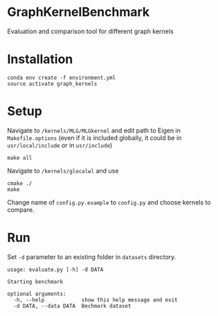 # GraphKernelBenchmark
Evaluation and comparison tool for different graph kernels


# Installation
```
conda env create -f environment.yml
source activate graph_kernels

```

# Setup

Navigate to `/kernels/MLG/MLGkernel`
and edit path to Eigen in `Makefile.options` (even if it is included globally, it could be in `usr/local/include` or in `usr/include`)
```
make all
```

Navigate to `/kernels/glocalwl` and use
```
cmake ./
make
```

Change name of `config.py.example` to `config.py` and choose kernels to compare.

# Run

Set `-d` parameter to an existing folder in `datasets` directory. 

```
usage: evaluate.py [-h] -d DATA

Starting benchmark

optional arguments:
  -h, --help            show this help message and exit
  -d DATA, --data DATA  Bechmark dataset
```
